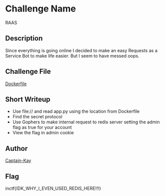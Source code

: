 # Challenge Name
RAAS

## Description
Since everything is going online I decided to make an easy Requests as a Service Bot to make life easier. But I seem to have messed oops.

## Challenge File
[Dockerfile](./Handout/Dockerfile)

## Short Writeup
* Use file:// and read app.py using the location from Dockerfile
* Find the secret protocol
* Use Gophers to make internal request to redis server setting the admin flag as true for your account
* View the flag in admin cookie

## Author
[Captain-Kay](https://twitter.com/Captainkay11)

## Flag
inctf{IDK_WHY_I_EVEN_USED_REDIS_HERE!!!}
